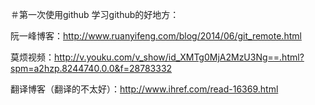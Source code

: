 ＃第一次使用github
学习github的好地方：

阮一峰博客：http://www.ruanyifeng.com/blog/2014/06/git_remote.html

莫烦视频：http://v.youku.com/v_show/id_XMTg0MjA2MzU3Ng==.html?spm=a2hzp.8244740.0.0&f=28783332

翻译博客（翻译的不太好）：http://www.ihref.com/read-16369.html
 
